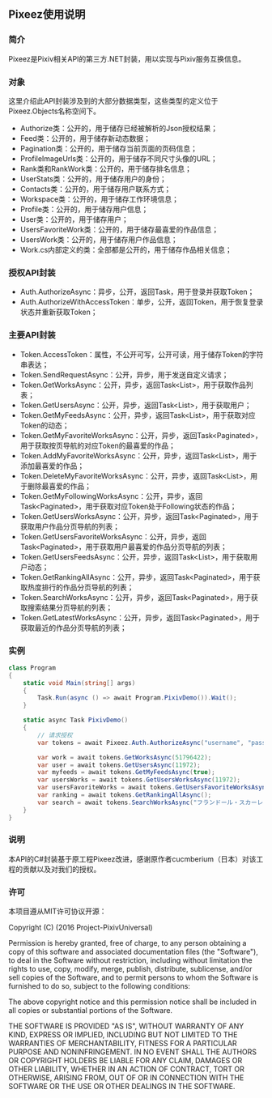 ## Pixeez使用说明

### 简介
 Pixeez是Pixiv相关API的第三方.NET封装，用以实现与Pixiv服务互换信息。

### 对象
 这里介绍此API封装涉及到的大部分数据类型，这些类型的定义位于Pixeez.Objects名称空间下。
 - Authorize类：公开的，用于储存已经被解析的Json授权结果；
 - Feed类：公开的，用于储存新动态数据；
 - Pagination类：公开的，用于储存当前页面的页码信息；
 - ProfileImageUrls类：公开的，用于储存不同尺寸头像的URL；
 - Rank类和RankWork类：公开的，用于储存排名信息；
 - UserStats类：公开的，用于储存用户的身份；
 - Contacts类：公开的，用于储存用户联系方式；
 - Workspace类：公开的，用于储存工作环境信息；
 - Profile类：公开的，用于储存用户信息；
 - User类：公开的，用于储存用户；
 - UsersFavoriteWork类：公开的，用于储存最喜爱的作品信息；
 - UsersWork类：公开的，用于储存用户作品信息；
 - Work.cs内部定义的类：全部都是公开的，用于储存作品相关信息；

### 授权API封装
 - Auth.AuthorizeAsync：异步，公开，返回Task<Token>，用于登录并获取Token；
 - Auth.AuthorizeWithAccessToken：单步，公开，返回Token，用于恢复登录状态并重新获取Token；

### 主要API封装
 - Token.AccessToken：属性，不公开可写，公开可读，用于储存Token的字符串表达；
 - Token.SendRequestAsync：公开，异步，用于发送自定义请求；
 - Token.GetWorksAsync：公开，异步，返回Task<List<Work>>，用于获取作品列表；
 - Token.GetUsersAsync：公开，异步，返回Task<List<User>>，用于获取用户；
 - Token.GetMyFeedsAsync：公开，异步，返回Task<List<Feed>>，用于获取对应Token的动态；
 - Token.GetMyFavoriteWorksAsync：公开，异步，返回Task<Paginated<UsersFavoriteWork>>，用于获取按页导航的对应Token的最喜爱的作品；
 - Token.AddMyFavoriteWorksAsync：公开，异步，返回Task<List<UsersFavoriteWork>>，用于添加最喜爱的作品；
 - Token.DeleteMyFavoriteWorksAsync：公开，异步，返回Task<List<UsersFavoriteWork>>，用于删除最喜爱的作品；
 - Token.GetMyFollowingWorksAsync：公开，异步，返回Task<Paginated<UsersWork>>，用于获取对应Token处于Following状态的作品；
 - Token.GetUsersWorksAsync：公开，异步，返回Task<Paginated<UsersWork>>，用于获取用户作品分页导航的列表；
 - Token.GetUsersFavoriteWorksAsync：公开，异步，返回Task<Paginated<UsersFavoriteWork>>，用于获取用户最喜爱的作品分页导航的列表；
 - Token.GetUsersFeedsAsync：公开，异步，返回Task<List<Feed>>，用于获取用户动态；
 - Token.GetRankingAllAsync：公开，异步，返回Task<Paginated<Rank>>，用于获取热度排行的作品分页导航的列表；
 - Token.SearchWorksAsync：公开，异步，返回Task<Paginated<Work>>，用于获取搜索结果分页导航的列表；
 - Token.GetLatestWorksAsync：公开，异步，返回Task<Paginated<Work>>，用于获取最近的作品分页导航的列表；

### 实例
~~~cs
class Program
{
    static void Main(string[] args)
    {
        Task.Run(async () => await Program.PixivDemo()).Wait();
    }

    static async Task PixivDemo()
    {
        // 请求授权
        var tokens = await Pixeez.Auth.AuthorizeAsync("username", "password");

        var work = await tokens.GetWorksAsync(51796422);
        var user = await tokens.GetUsersAsync(11972);
        var myfeeds = await tokens.GetMyFeedsAsync(true);
        var usersWorks = await tokens.GetUsersWorksAsync(11972);
        var usersFavoriteWorks = await tokens.GetUsersFavoriteWorksAsync(11972);
        var ranking = await tokens.GetRankingAllAsync();
        var search = await tokens.SearchWorksAsync("フランドール・スカーレット", mode: "tag");
    }
}
~~~

### 说明
 本API的C#封装基于原工程Pixeez改进，感谢原作者cucmberium（日本）对该工程的贡献以及对我们的授权。

### 许可
 本项目遵从MIT许可协议开源：

 Copyright (C) (2016 Project-PixivUniversal)

 Permission is hereby granted, free of charge, to any person obtaining a copy of this software and associated documentation files (the "Software"), to deal in the Software without restriction, including without limitation the rights to use, copy, modify, merge, publish, distribute, sublicense, and/or sell copies of the Software, and to permit persons to whom the Software is furnished to do so, subject to the following conditions:

 The above copyright notice and this permission notice shall be included in all copies or substantial portions of the Software.

 THE SOFTWARE IS PROVIDED "AS IS", WITHOUT WARRANTY OF ANY KIND, EXPRESS OR IMPLIED, INCLUDING BUT NOT LIMITED TO THE WARRANTIES OF MERCHANTABILITY, FITNESS FOR A PARTICULAR PURPOSE AND NONINFRINGEMENT. IN NO EVENT SHALL THE AUTHORS OR COPYRIGHT HOLDERS BE LIABLE FOR ANY CLAIM, DAMAGES OR OTHER LIABILITY, WHETHER IN AN ACTION OF CONTRACT, TORT OR OTHERWISE, ARISING FROM, OUT OF OR IN CONNECTION WITH THE SOFTWARE OR THE USE OR OTHER DEALINGS IN THE SOFTWARE.
